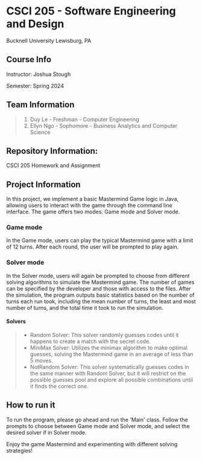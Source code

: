 # CSCI 205 - Software Engineering and Design
Bucknell University
Lewisburg, PA

## Course Info
Instructor: Joshua Stough

Semester: Spring 2024

## Team Information
>1. Duy Le - Freshman - Computer Engineering
>2. Ellyn Ngo - Sophomore - Business Analytics and Computer Science

## Repository Information:

CSCI 205 Homework and Assignment

## Project Information
In this project, we implement a basic Mastermind Game logic in Java, 
allowing users to interact with the game through the command line interface. 
The game offers two modes: Game mode and Solver mode.

### Game mode
In the Game mode, users can play the typical Mastermind game with a limit of 12 turns. 
After each round, the user will be prompted to play again.

### Solver mode
In the Solver mode, users will again be prompted to choose from different solving algorithms 
to simulate the Mastermind game. The number of games can be specified by the developer and those 
with access to the files. After the simulation, the program outputs basic statistics based 
on the number of turns each run took, including the mean number of turns, the least and most 
number of turns, and the total time it took to run the simulation.

#### Solvers
>- Random Solver: This solver randomly guesses codes until it happens to create a match with the secret code.
>- MiniMax Solver: Utilizes the minimax algorithm to make optimal guesses, solving the Mastermind game in an average of less than 5 moves.
>- NotRandom Solver: This solver systematically guesses codes in the same manner with Random Solver, 
but it will restrict on the possible guesses pool and explore all possible combinations until it finds the correct one.
## How to run it
To run the program, please go ahead and run the 'Main' class.  Follow the prompts to choose between 
Game mode and Solver mode, and select the desired solver if in Solver mode.

Enjoy the game Mastermind and experimenting with different solving strategies!